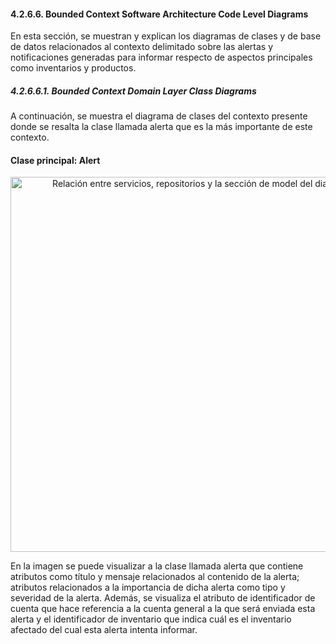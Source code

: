 ﻿#### 4.2.6.6. Bounded Context Software Architecture Code Level Diagrams ####
En esta sección, se muestran y explican los diagramas de clases y de base de datos relacionados al contexto delimitado sobre las alertas y notificaciones generadas para informar respecto de aspectos principales como inventarios y productos.

##### 4.2.6.6.1. Bounded Context Domain Layer Class Diagrams #####
A continuación, se muestra el diagrama de clases del contexto presente donde se resalta la clase llamada alerta que es la más importante de este contexto.

#### Clase principal: Alert ####

<p align="center">
  <img src="https://i.imgur.com/H8ziEU5.png" 
  alt="Relación entre servicios, repositorios y la sección de model del diagrama" style="width: 600px;"/>
</p>

En la imagen se puede visualizar a la clase llamada alerta que contiene atributos como título y mensaje relacionados al contenido de la alerta; atributos relacionados a la importancia de dicha alerta como tipo y severidad de la alerta. Además, se visualiza el atributo de identificador de cuenta que hace referencia a la cuenta general a la que será enviada esta alerta y el identificador de inventario que indica cuál es el inventario afectado del cual esta alerta intenta informar.
